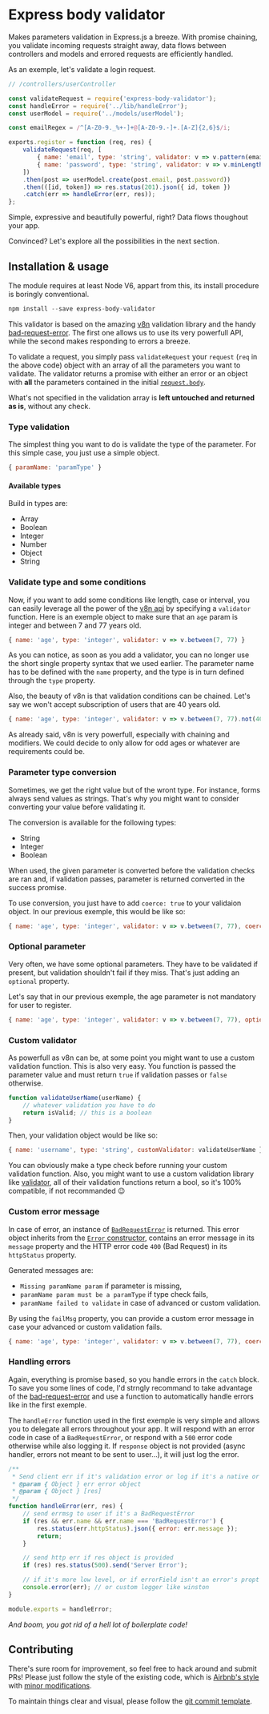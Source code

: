 # Express body validator
Makes parameters validation in Express.js a breeze. With promise chaining, you validate incoming requests straight away, data flows between controllers and models and errored requests are efficiently handled.

As an exemple, let's validate a login request.

```js
// /controllers/userController

const validateRequest = require('express-body-validator');
const handleError = require('../lib/handleError');
const userModel = require('../models/userModel');

const emailRegex = /^[A-Z0-9._%+-]+@[A-Z0-9.-]+.[A-Z]{2,6}$/i;

exports.register = function (req, res) {
    validateRequest(req, [
        { name: 'email', type: 'string', validator: v => v.pattern(emailRegex), failMsg: 'email must be an email string' },
        { name: 'password', type: 'string', validator: v => v.minLength(8).maxLength(50), failMsg: 'password must be comprised between 8 and 50 chars' }
    ])
    .then(post => userModel.create(post.email, post.password))
    .then(([id, token]) => res.status(201).json({ id, token })
    .catch(err => handleError(err, res));
};
```

Simple, expressive and beautifully powerful, right? Data flows thoughout your app.

Convinced? Let's explore all the possibilities in the next section.

## Installation & usage
The module requires at least Node V6, appart from this, its install procedure is boringly conventional.

```js
npm install --save express-body-validator
```

This validator is based on the amazing [v8n](https://imbrn.github.io/v8n/) validation library and the handy [bad-request-error](https://github.com/Buzut/bad-request-error). The first one allows us to use its very powerfull API, while the second makes responding to errors a breeze.

To validate a request, you simply pass `validateRequest` your `request` (`req` in the above code) object with an array of all the parameters you want to validate. The validator returns a promise with either an error or an object with **all** the parameters contained in the initial [`request.body`](https://expressjs.com/en/api.html#req.body).

What's not specified in the validation array is **left untouched and returned as is**, without any check.

### Type validation
The simplest thing you want to do is validate the type of the parameter. For this simple case, you just use a simple object.

```js
{ paramName: 'paramType' }
```

#### Available types
Build in types are:
* Array
* Boolean
* Integer
* Number
* Object
* String

### Validate type and some conditions
Now, if you want to add some conditions like length, case or interval, you can easily leverage all the power of the [v8n api](https://imbrn.github.io/v8n/api/) by specifying a `validator` function. Here is an exemple object to make sure that an `age` param is integer and between 7 and 77 years old.

```js
{ name: 'age', type: 'integer', validator: v => v.between(7, 77) }
```

As you can notice, as soon as you add a validator, you can no longer use the short single property syntax that we used earlier. The parameter name has to be defined with the `name` property, and the type is in turn defined through the `type` property.

Also, the beauty of v8n is that validation conditions can be chained. Let's say we won't accept subscription of users that are 40 years old.

```js
{ name: 'age', type: 'integer', validator: v => v.between(7, 77).not(40) }
```

As already said, v8n is very powerfull, especially with chaining and modifiers. We could decide to only allow for odd ages or whatever are requirements could be.

### Parameter type conversion
Sometimes, we get the right value but of the wront type. For instance, forms always send values as strings. That's why you might want to consider converting your value before validating it.

The conversion is available for the following types:
* String
* Integer
* Boolean

When used, the given parameter is converted before the validation checks are ran and, if validation passes, parameter is returned converted in the success promise.

To use conversion, you just have to add `coerce: true` to your validaion object. In our previous exemple, this would be like so:

```js
{ name: 'age', type: 'integer', validator: v => v.between(7, 77), coerce: true }
```

### Optional parameter
Very often, we have some optional parameters. They have to be validated if present, but validation shouldn't fail if they miss. That's just adding an `optional` property.

Let's say that in our previous exemple, the age parameter is not mandatory for user to register.

```js
{ name: 'age', type: 'integer', validator: v => v.between(7, 77), optional: true, coerce: true }
```

### Custom validator
As powerfull as v8n can be, at some point you might want to use a custom validation function. This is also very easy. You function is passed the parameter value and must return `true` if validation passes or `false` otherwise.

```js
function validateUserName(userName) {
    // whatever validation you have to do
    return isValid; // this is a boolean
}
```

Then, your validation object would be like so:

```js
{ name: 'username', type: 'string', customValidator: validateUserName }
```

You can obviously make a type check before running your custom validation function. Also, you might want to use a custom validation library like [validator](https://github.com/chriso/validator.js), all of their validation functions return a bool, so it's 100% compatible, if not recommanded 😉

### Custom error message
In case of error, an instance of [`BadRequestError`](https://github.com/Buzut/bad-request-error) is returned. This error object inherits from the [`Error` constructor](https://developer.mozilla.org/en-US/docs/Web/JavaScript/Reference/Global_Objects/Error), contains an error message in its `message` property and the HTTP error code `400` (Bad Request) in its `httpStatus` property.

Generated messages are:

* `Missing paramName param` if parameter is missing,
* `paramName param must be a paramType` if type check fails,
* `paramName failed to validate` in case of advanced or custom validation.

By using the `failMsg` property, you can provide a custom error message in case your advanced or custom validation fails.

```js
{ name: 'age', type: 'integer', validator: v => v.between(7, 77), coerce: true, failMsg: 'user cannot be younger that 7 or older than 77 years' }
```

### Handling errors
Again, everything is promise based, so you handle errors in the `catch` block. To save you some lines of code, I'd strngly recommand to take advantage of the [bad-request-error](https://github.com/Buzut/bad-request-error) and use a function to automatically handle errors like in the first exemple.

The `handleError` function used in the first exemple is very simple and allows you to delegate all errors throughout your app. It will respond with an error code in case of a `BadRequestError`, or respond with a `500` error code otherwise while also logging it. If `response` object is not provided (async handler, errors not meant to be sent to user…), it will just log the error.

```js
/**
 * Send client err if it's validation error or log if it's a native or low level error
 * @param { Object } err error object
 * @param { Object } [res]
 */
function handleError(err, res) {
    // send errmsg to user if it's a BadRequestError
    if (res && err.name && err.name === 'BadRequestError') {
        res.status(err.httpStatus).json({ error: err.message });
        return;
    }

    // send http err if res object is provided
    if (res) res.status(500).send('Server Error');

    // if it's more low level, or if errorField isn't an error's propt
    console.error(err); // or custom logger like winston
}

module.exports = handleError;
```

*And boom, you got rid of a hell lot of boilerplate code!*

## Contributing
There's sure room for improvement, so feel free to hack around and submit PRs!
Please just follow the style of the existing code, which is [Airbnb's style](http://airbnb.io/javascript/) with [minor modifications](.eslintrc).

To maintain things clear and visual, please follow the [git commit template](https://github.com/Buzut/git-emojis-hook).

